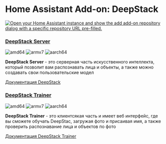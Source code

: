 # Home Assistant Add-on: DeepStack

[![Open your Home Assistant instance and show the add add-on repository dialog with a specific repository URL pre-filled.](https://my.home-assistant.io/badges/supervisor_add_addon_repository.svg)](https://my.home-assistant.io/redirect/supervisor_add_addon_repository/?repository_url=https%3A%2F%2Fgithub.com%FDivanX10%2Home-Assistant-Add-on-Deepstack)

### [DeepStack Server](./deepstack-cpu)

![amd64][amd64-shield] ![armv7][armv7-shield] ![aarch64][aarch64-shield]


[aarch64-shield]: https://img.shields.io/badge/aarch64-yes-green.svg
[amd64-shield]: https://img.shields.io/badge/amd64-yes-green.svg
[armhf-shield]: https://img.shields.io/badge/armhf-yes-green.svg
[armv7-shield]: https://img.shields.io/badge/armv7-yes-green.svg
[i386-shield]: https://img.shields.io/badge/i386-yes-green.svg

**DeepStack Server** - это серверная часть искусственного интеллекта, который позволит вам распознавать лица и объекты, а также можно создавать свои пользовательские модел

[Документация DeepStack](https://docs.deepstack.cc/index.html#)


### [DeepStack Trainer](./deepstack-trainer)

![amd64][amd64-shield] ![armv7][armv7-shield] ![aarch64][aarch64-shield]


[aarch64-shield]: https://img.shields.io/badge/aarch64-yes-green.svg
[amd64-shield]: https://img.shields.io/badge/amd64-yes-green.svg
[armhf-shield]: https://img.shields.io/badge/armhf-yes-green.svg
[armv7-shield]: https://img.shields.io/badge/armv7-yes-green.svg
[i386-shield]: https://img.shields.io/badge/i386-yes-green.svg


**DeepStack Trainer** - это клиентсякая часть и имеет веб интерфейс, где вы сможете обучать DeepStac, загружая фото и присаивая имя, а также проверить распознавание лица и объектов по фото

[Документация DeepStack Trainer](https://github.com/t0mer/deepstack-trainer)

